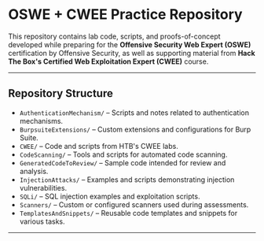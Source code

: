 # OSWE + CWEE Practice Repository

This repository contains lab code, scripts, and proofs-of-concept developed while preparing for the **Offensive Security Web Expert (OSWE)** certification by Offensive Security, as well as supporting material from **Hack The Box's Certified Web Exploitation Expert (CWEE)** course.


---

## Repository Structure

- `AuthenticationMechanism/` – Scripts and notes related to authentication mechanisms.
- `BurpsuiteExtensions/` – Custom extensions and configurations for Burp Suite.
- `CWEE/` – Code and scripts from HTB's CWEE labs.
- `CodeScanning/` – Tools and scripts for automated code scanning.
- `GeneratedCodeToReview/` – Sample code intended for review and analysis.
- `InjectionAttacks/` – Examples and scripts demonstrating injection vulnerabilities.
- `SQLi/` – SQL injection examples and exploitation scripts.
- `Scanners/` – Custom or configured scanners used during assessments.
- `TemplatesAndSnippets/` – Reusable code templates and snippets for various tasks.

---